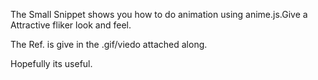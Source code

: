 The Small Snippet shows you how to do animation using anime.js.Give a Attractive fliker look and feel.

The Ref. is give in the .gif/viedo attached along.

Hopefully its useful.